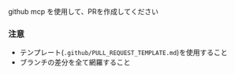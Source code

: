 github mcp を使用して、PRを作成してください

### 注意

- テンプレート(`.github/PULL_REQUEST_TEMPLATE.md`)を使用すること
- ブランチの差分を全て網羅すること
